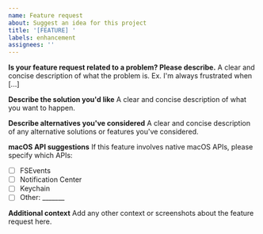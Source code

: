 ```yaml
---
name: Feature request
about: Suggest an idea for this project
title: '[FEATURE] '
labels: enhancement
assignees: ''
---
```


**Is your feature request related to a problem? Please describe.**
A clear and concise description of what the problem is. Ex. I'm always frustrated when [...]

**Describe the solution you'd like**
A clear and concise description of what you want to happen.

**Describe alternatives you've considered**
A clear and concise description of any alternative solutions or features you've considered.

**macOS API suggestions**
If this feature involves native macOS APIs, please specify which APIs:
- [ ] FSEvents
- [ ] Notification Center
- [ ] Keychain
- [ ] Other: _______

**Additional context**
Add any other context or screenshots about the feature request here.

